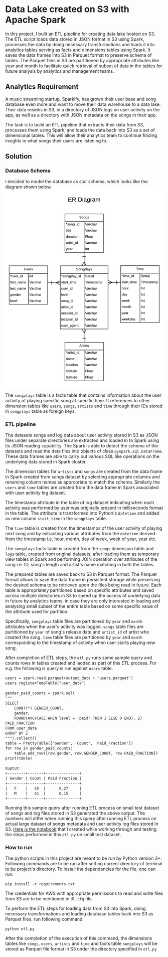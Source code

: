# Data Lake created on S3 with Apache Spark
In this project, I built an ETL pipeline for creating data lake hosted on S3. The ETL script loads data stored in JSON format in S3 using Spark, processes the data by doing necessary transformations and loads it into analytics tables serving as facts and dimensions tables using Spark. It saves the data frames into S3 in Parquet format to preserve schema of tables. The Parquet files in S3 are partitioned by appropriate attributes like year and month to facilitate quick retrieval of subset of data in the tables for future analysis by analytics and management teams.

## Analytics Requirement
A music streaming startup, Sparkify, has grown their user base and song database even more and want to move their data warehouse to a data lake. Their data resides in S3, in a directory of JSON logs on user activity on the app, as well as a directory with JSON metadata on the songs in their app.

The task is to build an ETL pipeline that extracts their data from S3, processes them using Spark, and loads the data back into S3 as a set of dimensional tables. This will allow their analytics team to continue finding insights in what songs their users are listening to.

## Solution
### Database Schema
I decided to model the database as star schema, which looks like the diagram shown below.
![ER Diagram of Database Schema](song_plays_database_ERD.png)

The `songplays` table is a facts table that contains information about the user activity of playing specific song at specific time. It references to other dimension tables like `users`, `songs`, `artists` and `time` through their IDs stored in `songplays` table as foreign keys.

### ETL pipeline
The datasets songs and log data about user activity stored in S3 as JSON files under separate directories are extracted and loaded in to Spark using its JSON reading capability. The Spark is  able to detect the schema of the datasets and read the data files into objects of class `pyspark.sql.DataFrame`. These data frames are able to carry out various SQL like operations on the underlying data stored in Spark cluster.

The dimension tables for `artists` and `songs` are created from the data frame in Spark created from songs dataset by selecting appropriate columns and renaming column names as appropriate to match the schema. Similarly the `users` and `time` tables are created from the data frame in Spark associated with user activity log dataset.

The timestamp attribute in the table of log dataset indicating when each activity was performed by user was originally present in milliseconds format in the table. The attribute is transformed into Python's `datetime` and added as new column `start_time` in the `songplays` table.

The `time` table is created from the timestamps of the user activity of playing next song and by extracting various attributes from the `datetime` derived from the timestamp i.e. hour, month, day of week, week of year, year etc.

The `songplays` facts table is created from the `songs` dimension table and `logs` table, created from original datasets, after loading them as temporary view tables in Spark and performing JOIN operation over attributes of the song i.e. ID, song's length and artist's name matching in both the tables. 

The prepared tables are saved back to S3 in Parquet format. The Parquet format allows to save the data frame in persistent storage while preserving the desired schema to be retrieved upon the files being read in future. Each table is appropriately partitioned based on specific attributes and saved across multiple directories in S3 to speed up the access of underlying data in future by analytics teams, in case they are only interested in loading and analysing small subset of the entire table based on some specific value of the attribute used for partition. 

Specifically, `songplays` table files are partitioned by `year` and `month` attributes when the user's activity was logged. `songs` table files are partitioned by `year` of song's release date and `artist_id` of artist who created the song. `time` table files are partitioned by `year` and `month` corresponding to the timestamp of activity when user starts playing new song.
 
After completion of ETL steps, the `etl.py` runs some sample query and counts rows in tables created and laoded as part of this ETL process. For e.g. the following is query is run against `users` table.
    
    users = spark.read.parquet(output_data + 'users.parquet')    
    users.registerTempTable("user_data")

    gender_paid_counts = spark.sql(
    """
    SELECT 
        COUNT(*) GENDER_COUNT,
        gender, 
        ROUND(AVG(CASE WHEN level = 'paid' THEN 1 ELSE 0 END), 2) PAID_FRACTION
    FROM user_data
    GROUP BY 2
    """).collect()
    table = PrettyTable(['Gender', 'Count', 'Paid_Fraction'])
    for row in gender_paid_counts:
        table.add_row([row.gender, row.GENDER_COUNT, row.PAID_FRACTION])
    print(table)
    
    Ouptut:
    +--------+-------+---------------+
    | Gender | Count | Paid Fraction |
    +--------+-------+---------------+
    |   F    |   55  |      0.27     |
    |   M    |   41  |      0.15     |
    +--------+-------+---------------+
    

Running this sample query after running ETL process on small test dataset of songs and log files stored in S3 generated the above output. The numbers will differ when running this query after running ETL process on actual large dataset of songs metadata and user activity log files stored in S3. [Here is the notebook](https://patelatharva.github.io/Data_Lake_with_Apache_Spark) that I created while working through and testing the steps performed in this `etl.py` on small test dataset. 

### How to run
The python scripts in this project are meant to be run by Python version 3+. Following commands are to be run after setting current directory of terminal to be project's directory.
To install the dependencies for the file, one can run:

    pip install -r requirements.txt

The credentials for AWS with appropriate permissions to read and write files from S3 are to be mentioned in `dl.cfg` file.

To perform the ETL steps for loading data from S3 into Spark, doing necessary transformations and loading database tables back into S3 as Parquet files, run following command:

    python etl.py
After the completion of the execution of this command, the dimensions tables like `songs`, `users`, `artists` and `time` and facts table `songplays` will be stored as Parquet file format in S3 under the directory specified in `etl.py`
